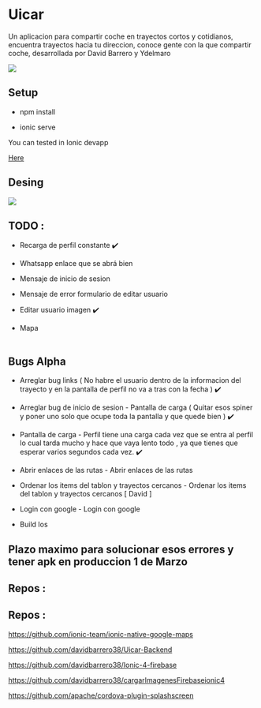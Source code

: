 # Uicar

Un aplicacion para compartir coche en trayectos cortos y cotidianos, encuentra trayectos hacia tu direccion, conoce gente con la que compartir coche, desarrollada por David Barrero y Ydelmaro


<img src="https://github.com/davidbarrero38/Uicar/blob/master/src/assets/icons/logopeque.png?raw=true">
 
## Setup 


* npm install 

* ionic serve 

You can tested in Ionic devapp

<a href="https://ionicframework.com/docs/appflow/devapp/">Here</a>

## Desing


<img src="https://github.com/davidbarrero38/Uicar/blob/master/src/assets/icons/canvas2.png?raw=true">

## TODO :

- Recarga de perfil constante    ✔️ 

- Whatsapp enlace que se abrá bien

- Mensaje de inicio de sesion 

- Mensaje de error formulario de editar usuario

- Editar usuario imagen    ✔️ 

- Mapa
<br><br>


## Bugs Alpha


 - Arreglar bug links ( No habre el usuario dentro de la informacion del trayecto  y en la pantalla de perfil no va a tras con la fecha )    ✔️ 


 - Arreglar bug de inicio de sesion	- Pantalla de carga ( Quitar esos spiner y poner uno solo que ocupe toda la pantalla y que quede bien )   ✔️ 
 

 - Pantalla de carga	- Perfil tiene una carga cada vez que se entra al perfil lo cual tarda mucho y hace que vaya lento todo , ya que tienes que esperar varios segundos cada vez.   ✔️ 


 - Abrir enlaces de las rutas	- Abrir enlaces de las rutas  


 - Ordenar los items del tablon y trayectos cercanos 	- Ordenar los items del tablon y trayectos cercanos [ David ]


 - Login con google 	- Login con google 


 - Build Ios 	
 
 ## Plazo maximo para solucionar esos errores y tener apk en produccion  1 de Marzo




 ## Repos :

## Repos :

https://github.com/ionic-team/ionic-native-google-maps

https://github.com/davidbarrero38/Uicar-Backend

https://github.com/davidbarrero38/Ionic-4-firebase

https://github.com/davidbarrero38/cargarImagenesFirebaseionic4

https://github.com/apache/cordova-plugin-splashscreen
